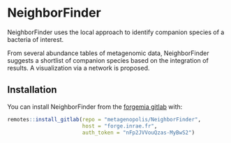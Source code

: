
<!-- README.md is generated from README.Rmd. Please edit that file -->

# NeighborFinder

<!-- badges: start -->

<!-- badges: end -->

NeighborFinder uses the local approach to identify companion species of
a bacteria of interest.

From several abundance tables of metagenomic data, NeighborFinder
suggests a shortlist of companion species based on the integration of
results. A visualization via a network is proposed.

## Installation

You can install NeighborFinder from the [forgemia
gitlab](metagenopolis/NeighborFinder) with:

``` r
remotes::install_gitlab(repo = "metagenopolis/NeighborFinder", 
                        host = "forge.inrae.fr",
                        auth_token = "nFp2JVVouQzas-MyBwS2")
```
